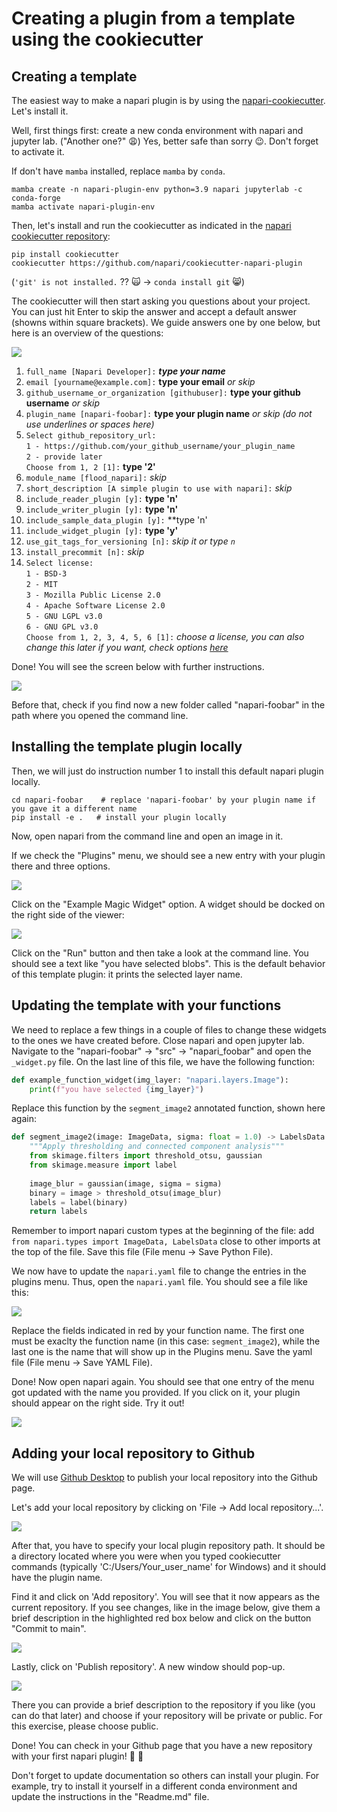 # Creating a plugin from a template using the cookiecutter

## Creating a template

The easiest way to make a napari plugin is by using the [napari-cookiecutter](
https://github.com/napari/cookiecutter-napari-plugin#cookiecutter-napari-plugin). Let's install it.

Well, first things first: create a new conda environment with napari and jupyter lab. ("Another one?" 😩) Yes, better safe than sorry 😉. Don't forget to activate it.

If don't have `mamba` installed, replace `mamba` by `conda`.

    mamba create -n napari-plugin-env python=3.9 napari jupyterlab -c conda-forge
    mamba activate napari-plugin-env

Then, let's install and run the cookiecutter as indicated in the [napari cookiecutter repository]([https://github.com/napari/cookiecutter-napari-plugin](https://github.com/napari/cookiecutter-napari-plugin#cookiecutter-napari-plugin)):

```
pip install cookiecutter
cookiecutter https://github.com/napari/cookiecutter-napari-plugin
```
(`'git' is not installed.` ?? 🙀 -> `conda install git` 😸)

The cookiecutter will then start asking you questions about your project. You can just hit Enter to skip the answer and accept a default answer (showns within square brackets). We guide answers one by one below, but here is an overview of the questions:

![](cookiecutter_instructions1.png)

  1. `full_name [Napari Developer]:` ***type your name***
  2. `email [yourname@example.com]:` **type your email** *or skip*
  3. `github_username_or_organization [githubuser]:` **type your github username** *or skip*
  4. `plugin_name [napari-foobar]:` **type your plugin name** *or skip (do not use underlines or spaces here)*
  5. `Select github_repository_url:`  
     `1 - https://github.com/your_github_username/your_plugin_name`  
     `2 - provide later`  
     `Choose from 1, 2 [1]:`  **type '2'** 
  6. `module_name [flood_napari]:` *skip*
  7. `short_description [A simple plugin to use with napari]:` *skip*
  8. `include_reader_plugin [y]:` **type 'n'**
  9. `include_writer_plugin [y]:` **type 'n'**
  10. `include_sample_data_plugin [y]:` **type 'n'
  11. `include_widget_plugin [y]:` **type 'y'**
  12. `use_git_tags_for_versioning [n]:` *skip it or type `n`*
  13. `install_precommit [n]:` *skip*
  14. `Select license:`  
       `1 - BSD-3`  
       `2 - MIT`  
       `3 - Mozilla Public License 2.0`  
       `4 - Apache Software License 2.0`  
       `5 - GNU LGPL v3.0`  
       `6 - GNU GPL v3.0`  
      `Choose from 1, 2, 3, 4, 5, 6 [1]:` *choose a license, you can also change this later if you want, check options [here](https://ufal.github.io/public-license-selector/)*
      
Done! You will see the screen below with further instructions. 

![](cookiecutter_instructions2.png)

Before that, check if you find now a new folder called "napari-foobar" in the path where you opened the command line.

## Installing the template plugin locally

Then, we will just do instruction number 1 to install this default napari plugin locally. 
```
cd napari-foobar    # replace 'napari-foobar' by your plugin name if you gave it a different name
pip install -e .   # install your plugin locally
```
Now, open napari from the command line and open an image in it.

If we check the "Plugins" menu, we should see a new entry with your plugin there and three options.

![](napari_plugin_menu.png)

Click on the "Example Magic Widget" option. A widget should be docked on the right side of the viewer:

![](napari_plugin_menu2.png)

Click on the "Run" button and then take a look at the command line. You should see a text like "you have selected blobs". This is the default behavior of this template plugin: it prints the selected layer name.

## Updating the template with your functions

We need to replace a few things in a couple of files to change these widgets to the ones we have created before.
Close napari and open jupyter lab. Navigate to the "napari-foobar" -> "src" -> "napari_foobar" and open the `_widget.py` file. On the last line of this file, we have the following function:

```Python
def example_function_widget(img_layer: "napari.layers.Image"):
    print(f"you have selected {img_layer}")
```

Replace this function by the `segment_image2` annotated function, shown here again:

```Python
def segment_image2(image: ImageData, sigma: float = 1.0) -> LabelsData:
    """Apply thresholding and connected component analysis"""
    from skimage.filters import threshold_otsu, gaussian
    from skimage.measure import label
    
    image_blur = gaussian(image, sigma = sigma)
    binary = image > threshold_otsu(image_blur)
    labels = label(binary)
    return labels
```

Remember to import napari custom types at the beginning of the file: add `from napari.types import ImageData, LabelsData` close to other imports at the top of the file. Save this file (File menu -> Save Python File).

We now have to update the `napari.yaml` file to change the entries in the plugins menu. Thus, open the `napari.yaml` file. You should see a file like this:

![](napari_yaml_file1.png)

Replace the fields indicated in red by your function name. The first one must be exaclty the function name (in this case: `segment_image2`), while the last one is the name that will show up in the Plugins menu. Save the yaml file (File menu -> Save YAML File).

Done! Now open napari again. You should see that one entry of the menu got updated with the name you provided. If you click on it, your plugin should appear on the right side. Try it out!

![](napari_plugin1.png)

## Adding your local repository to Github

We will use [Github Desktop](https://desktop.github.com/) to publish your local repository into the Github page. 

Let's add your local repository by clicking on 'File -> Add local repository...'.

![](Github_Desktop_new_repo.png)

After that, you have to specify your local plugin repository path. It should be a directory located where you were when you typed cookiecutter commands (typically 'C:/Users/Your_user_name' for Windows) and it should have the plugin name.

Find it and click on 'Add repository'. You will see that it now appears as the current repository. If you see changes, like in the image below, give them a brief description in the highlighted red box below and click on the button "Commit to main".

![](Github_Desktop_new_repo2.png)

Lastly, click on 'Publish repository'. A new window should pop-up.

![](Github_Desktop_new_repo3.png)

There you can provide a brief description to the repository if you like (you can do that later) and choose if your repository will be private or public. For this exercise, please choose public.

Done! You can check in your Github page that you have a new repository with your first napari plugin! 🎉 🚀 

Don't forget to update documentation so others can install your plugin. For example, try to install it yourself in a different conda environment and update the instructions in the "Readme.md" file.
